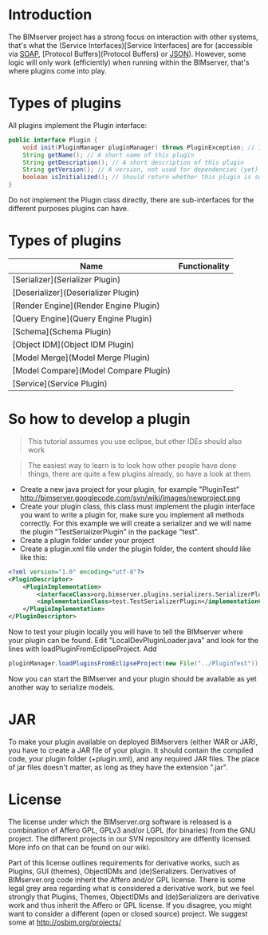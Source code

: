 # Introduction

The BIMserver project has a strong focus on interaction with other systems, that's what the (Service Interfaces)[Service Interfaces] are for (accessible via [SOAP](SOAP), [Protocol Buffers](Protocol Buffers) or [JSON](JSON-API)). However, some logic will only work (efficiently) when running within the BIMserver, that's where plugins come into play.

# Types of plugins

All plugins implement the Plugin interface:
```java
public interface Plugin {
	void init(PluginManager pluginManager) throws PluginException; // Initialization code, if your plugin requires other plugins, this is the time to check for them, be sure to throw a PluginException when something is wrong
	String getName(); // A short name of this plugin
	String getDescription(); // A short description of this plugin
	String getVersion(); // A version, not used for dependencies (yet)
	boolean isInitialized(); // Should return whether this plugin is successfully initialized
}
```

Do not implement the Plugin class directly, there are sub-interfaces for the different purposes plugins can have.

# Types of plugins

| Name | Functionality |
| ---- | ------------- |
| [Serializer](Serializer Plugin) | |
| [Deserializer](Deserializer Plugin) | |
| [Render Engine](Render Engine Plugin) | |
| [Query Engine](Query Engine Plugin) | |
| [Schema](Schema Plugin) | |
| [Object IDM](Object IDM Plugin) | |
| [Model Merge](Model Merge Plugin) | |
| [Model Compare](Model Compare Plugin) | |
| [Service](Service Plugin) | |

# So how to develop a plugin

> This tutorial assumes you use eclipse, but other IDEs should also work


> The easiest way to learn is to look how other people have done things, there are quite a few plugins already, so have a look at them.

  * Create a new java project for your plugin, for example "PluginTest"
http://bimserver.googlecode.com/svn/wiki/images/newproject.png
  * Create your plugin class, this class must implement the plugin interface you want to write a plugin for, make sure you implement all methods correctly. For this example we will create a serializer and we will name the plugin "TestSerializerPlugin" in the package "test".
  * Create a plugin folder under your project
  * Create a plugin.xml file under the plugin folder, the content should like like this:
```xml
<?xml version="1.0" encoding="utf-8"?>
<PluginDescriptor>		
	<PluginImplementation>
		<interfaceClass>org.bimserver.plugins.serializers.SerializerPlugin</interfaceClass>
		<implementationClass>test.TestSerializerPlugin</implementationClass>
	</PluginImplementation>
</PluginDescriptor>
```

Now to test your plugin locally you will have to tell the BIMserver where your plugin can be found. Edit "LocalDevPluginLoader.java" and  look for the lines with loadPluginFromEclipseProject. Add

```java
pluginManager.loadPluginsFromEclipseProject(new File("../PluginTest"));
```

Now you can start the BIMserver and your plugin should be available as yet another way to serialize models.

# JAR

To make your plugin available on deployed BIMservers (either WAR or JAR), you have to create a JAR file of your plugin. It should contain the compiled code, your plugin folder (+plugin.xml), and any required JAR files. The place of jar files doesn't matter, as long as they have the extension ".jar".

# License

The license under which the BIMserver.org software is released is a combination of Affero GPL, GPLv3 and/or LGPL (for binaries) from the GNU project. The different projects in our SVN repository are diffently licensed. More info on that can be found on our wiki.

Part of this license outlines requirements for derivative works, such as Plugins, GUI (themes), ObjectIDMs and (de)Serializers. Derivatives of BIMserver.org code inherit the Affero and/or GPL license.  There is some legal grey area regarding what is considered a derivative work, but we feel strongly that Plugins, Themes, ObjectIDMs and (de)Serializers are derivative work and thus inherit the Affero or GPL license. If you disagree, you might want to consider a different (open or closed source) project. We suggest some at http://osbim.org/projects/
